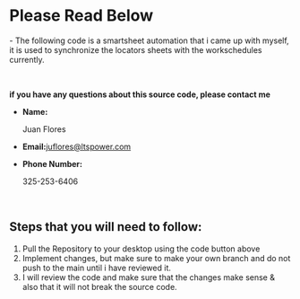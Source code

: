 <h1>Please Read Below</h1>
<p>- The following code is a smartsheet automation that i came up with myself, it is used to synchronize the locators sheets with the workschedules currently.</p>
<br>
<p><strong>if you have any questions about this source code, please contact me</strong></p>
<ul>
  <li><strong>Name:</strong><p>Juan Flores</p></li>
  <li><strong>Email:</strong><a href = "juflores@ltspower.com" <p>juflores@ltspower.com</p> </a></li>
  <li><strong>Phone Number:</strong><p>325-253-6406</p></li>
</ul>
<br/>
<h2><strong>Steps that you will need to follow:</strong></h2>
<ol>
  <li>Pull the Repository to your desktop using the code button above</li>
  <li>Implement changes, but make sure to make your own branch and do not push to the main until i have reviewed it.</li>
  <li>I will review the code and make sure that the changes make sense & also that it will not break the source code.</li>
</ol>
